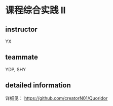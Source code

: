 # 课程综合实践 II
## instructor
YX
## teammate
YDP, SHY
## detailed information
详细见： https://github.com/creatorN01/Quoridor